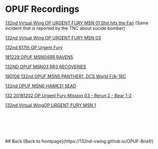 # OPUF Recordings

[132nd Virtual Wing OP URGENT FURY MSN 01 Shit hits the Fan](https://youtu.be/j9KIwrw3fHI?t=145)    (Same incident that is reported by the TNC about sucide bomber) <br>

[132nd Virtual Wing OP URGENT FURY MSN 03](https://youtu.be/j8efDtn0nXI)

[132nd 617th OP Urgent Fury](https://youtu.be/0zmstJbeTWk)

[181229 OPUF MSN04RR RAVEN5](https://youtu.be/wwOVh2ljmPw)

[132ND OPUF MSN03 RR3 RECOVERIES](https://youtu.be/ytB10d24VGM)

[190106 132nd OPUF MSN5 PANTHER1, DCS World F/A-18C](https://youtu.be/3n290fQ7ulU)

[132nd OPUF MSN6 HAWK31 SEAD](https://youtu.be/-7HniyhbbKY)

[132 20181202 OP Urgent Fury Mission 03 - Rerun 2 - Bear 1-2](https://youtu.be/Um5xhrnVkmU)

[132nd Virtual WingOP URGENT FURY MSN 1](https://www.twitch.tv/videos/308309227)

<br>
<br>
<br>
<br>
<br>
## Back
[Back to frontpage](https://132nd-vwing.github.io/OPUF-Brief/)